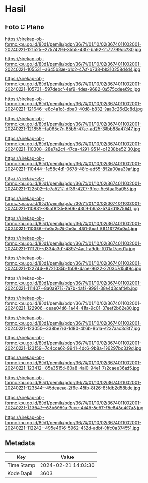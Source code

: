 # Hasil

## Foto C Plano

https://sirekap-obj-formc.kpu.go.id/80d1/pemilu/pdpr/36/74/01/10/02/3674011002001-20240221-121525--27574296-35b5-43f7-ba92-2c72799dc230.jpg

https://sirekap-obj-formc.kpu.go.id/80d1/pemilu/pdpr/36/74/01/10/02/3674011002001-20240221-105531--a645b3ae-b1c2-47cf-b738-b8310258d4d4.jpg

https://sirekap-obj-formc.kpu.go.id/80d1/pemilu/pdpr/36/74/01/10/02/3674011002001-20240221-105731--597debcf-4ef9-4dea-9682-0a575cdee69c.jpg

https://sirekap-obj-formc.kpu.go.id/80d1/pemilu/pdpr/36/74/01/10/02/3674011002001-20240221-121646--e8c4a1c8-dba0-40d8-b832-9aa3c26d2c8d.jpg

https://sirekap-obj-formc.kpu.go.id/80d1/pemilu/pdpr/36/74/01/10/02/3674011002001-20240221-121855--fa065c7c-85b5-47ae-ad25-38bb88a47d47.jpg

https://sirekap-obj-formc.kpu.go.id/80d1/pemilu/pdpr/36/74/01/10/02/3674011002001-20240221-110308--28e7a2c4-47ca-4291-9514-c4238be52130.jpg

https://sirekap-obj-formc.kpu.go.id/80d1/pemilu/pdpr/36/74/01/10/02/3674011002001-20240221-110444--1e58c4d1-0678-48fc-ad55-852a00aa39af.jpg

https://sirekap-obj-formc.kpu.go.id/80d1/pemilu/pdpr/36/74/01/10/02/3674011002001-20240221-122502--fc7a5217-df39-4207-9fcc-5e5faaf5a053.jpg

https://sirekap-obj-formc.kpu.go.id/80d1/pemilu/pdpr/36/74/01/10/02/3674011002001-20240221-110831--95af8f35-8e06-4309-b9a3-5247d1875641.jpg

https://sirekap-obj-formc.kpu.go.id/80d1/pemilu/pdpr/36/74/01/10/02/3674011002001-20240221-110956--fe0e2e75-2c0a-48f1-8caf-58416776a9a4.jpg

https://sirekap-obj-formc.kpu.go.id/80d1/pemilu/pdpr/36/74/01/10/02/3674011002001-20240221-111120--d334a3d1-4897-4adf-a9db-f001af7aed1a.jpg

https://sirekap-obj-formc.kpu.go.id/80d1/pemilu/pdpr/36/74/01/10/02/3674011002001-20240221-122744--8721035b-fb08-4abe-9622-3203c7d54f9c.jpg

https://sirekap-obj-formc.kpu.go.id/80d1/pemilu/pdpr/36/74/01/10/02/3674011002001-20240221-111407--8a0a9718-7a7b-4af2-9991-38e4d3caf4eb.jpg

https://sirekap-obj-formc.kpu.go.id/80d1/pemilu/pdpr/36/74/01/10/02/3674011002001-20240221-122906--ceae04d6-1a44-41fa-9c01-37eef2b62e80.jpg

https://sirekap-obj-formc.kpu.go.id/80d1/pemilu/pdpr/36/74/01/10/02/3674011002001-20240221-123050--338be7e3-1d80-4b6b-8b1a-e237aac3d8f7.jpg

https://sirekap-obj-formc.kpu.go.id/80d1/pemilu/pdpr/36/74/01/10/02/3674011002001-20240221-123159--7c4cce62-9941-4dc6-9b8a-196297bc339d.jpg

https://sirekap-obj-formc.kpu.go.id/80d1/pemilu/pdpr/36/74/01/10/02/3674011002001-20240221-123412--85a3515d-60a8-4a10-94e1-7a2caee36ad5.jpg

https://sirekap-obj-formc.kpu.go.id/80d1/pemilu/pdpr/36/74/01/10/02/3674011002001-20240221-123544--45deaeae-2f6e-45fb-8f26-85fdb2d58bde.jpg

https://sirekap-obj-formc.kpu.go.id/80d1/pemilu/pdpr/36/74/01/10/02/3674011002001-20240221-123642--63b6980a-7cce-4d49-8e97-78e543c407a3.jpg

https://sirekap-obj-formc.kpu.go.id/80d1/pemilu/pdpr/36/74/01/10/02/3674011002001-20240221-112242--495e4676-5962-462d-adbf-0ffc0a374551.jpg


## Metadata

| Key        | Value               |
| ---------- | ------------------- |
| Time Stamp | 2024-02-21 14:03:30 |
| Kode Dapil | 3603                |



